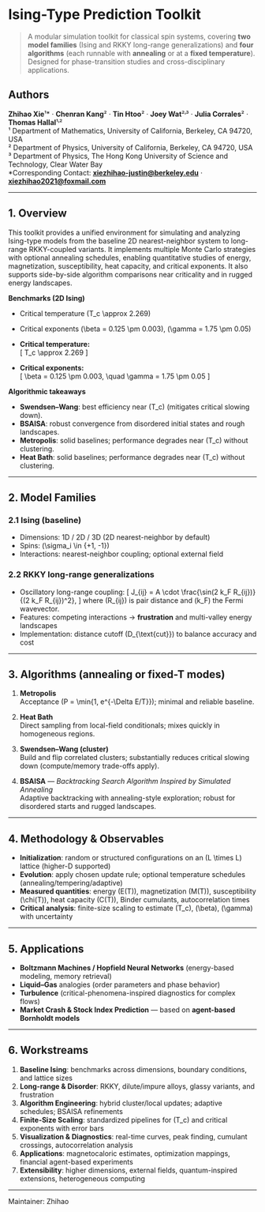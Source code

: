 # Ising-Type Prediction Toolkit

> A modular simulation toolkit for classical spin systems, covering **two model families** (Ising and RKKY long-range generalizations) and **four algorithms** (each runnable with **annealing** or at a **fixed temperature**). Designed for phase-transition studies and cross-disciplinary applications.

## Authors

**Zhihao Xie**¹\* · **Chenran Kang**² · **Tin Htoo**² · **Joey Wat**²˒³ · **Julia Corrales**² · **Thomas Hallal**¹˒²  
¹ Department of Mathematics, University of California, Berkeley, CA 94720, USA  
² Department of Physics, University of California, Berkeley, CA 94720, USA  
³ Department of Physics, The Hong Kong University of Science and Technology, Clear Water Bay  
\*Corresponding Contact: **xiezhihao-justin@berkeley.edu** · **xiezhihao2021@foxmail.com**

---

## 1. Overview

This toolkit provides a unified environment for simulating and analyzing Ising-type models from the baseline 2D nearest-neighbor system to long-range RKKY-coupled variants. It implements multiple Monte Carlo strategies with optional annealing schedules, enabling quantitative studies of energy, magnetization, susceptibility, heat capacity, and critical exponents. It also supports side-by-side algorithm comparisons near criticality and in rugged energy landscapes.

**Benchmarks (2D Ising)**  
- Critical temperature \(T_c \approx 2.269\)  
- Critical exponents \(\beta = 0.125 \pm 0.003\), \(\gamma = 1.75 \pm 0.05\)

- **Critical temperature:**  
  \[
  T_c \approx 2.269
  \]
- **Critical exponents:**  
  \[
  \beta = 0.125 \pm 0.003, \quad \gamma = 1.75 \pm 0.05
  \]


**Algorithmic takeaways**  
- **Swendsen–Wang**: best efficiency near \(T_c\) (mitigates critical slowing down).  
- **BSAISA**: robust convergence from disordered initial states and rough landscapes.  
- **Metropolis**: solid baselines; performance degrades near \(T_c\) without clustering.
- **Heat Bath**: solid baselines; performance degrades near \(T_c\) without clustering.

---

## 2. Model Families

### 2.1 Ising (baseline)
- Dimensions: 1D / 2D / 3D (2D nearest-neighbor by default)  
- Spins: \(\sigma_i \in \{+1, -1\}\)  
- Interactions: nearest-neighbor coupling; optional external field

### 2.2 RKKY long-range generalizations
- Oscillatory long-range coupling:
  \[
  J_{ij} = A \cdot \frac{\sin(2 k_F R_{ij})}{(2 k_F R_{ij})^2},
  \]
  where \(R_{ij}\) is pair distance and \(k_F\) the Fermi wavevector.  
- Features: competing interactions → **frustration** and multi-valley energy landscapes  
- Implementation: distance cutoff \(D_{\text{cut}}\) to balance accuracy and cost

---

## 3. Algorithms (annealing or fixed-T modes)

1. **Metropolis**  
   Acceptance \(P = \min\{1, e^{-\Delta E/T}\}\); minimal and reliable baseline.

2. **Heat Bath**  
   Direct sampling from local-field conditionals; mixes quickly in homogeneous regions.

3. **Swendsen–Wang (cluster)**  
   Build and flip correlated clusters; substantially reduces critical slowing down (compute/memory trade-offs apply).

4. **BSAISA** — *Backtracking Search Algorithm Inspired by Simulated Annealing*  
   Adaptive backtracking with annealing-style exploration; robust for disordered starts and rugged landscapes.

---

## 4. Methodology & Observables

- **Initialization**: random or structured configurations on an \(L \times L\) lattice (higher-D supported)  
- **Evolution**: apply chosen update rule; optional temperature schedules (annealing/tempering/adaptive)  
- **Measured quantities**: energy \(E(T)\), magnetization \(M(T)\), susceptibility \(\chi(T)\), heat capacity \(C(T)\), Binder cumulants, autocorrelation times  
- **Critical analysis**: finite-size scaling to estimate \(T_c\), \(\beta\), \(\gamma\) with uncertainty

---

## 5. Applications

- **Boltzmann Machines / Hopfield Neural Networks** (energy-based modeling, memory retrieval)  
- **Liquid–Gas** analogies (order parameters and phase behavior)  
- **Turbulence** (critical-phenomena-inspired diagnostics for complex flows)  
- **Market Crash & Stock Index Prediction** — based on **agent-based Bornholdt models**

---

## 6. Workstreams

1. **Baseline Ising**: benchmarks across dimensions, boundary conditions, and lattice sizes  
2. **Long-range & Disorder**: RKKY, dilute/impure alloys, glassy variants, and frustration  
3. **Algorithm Engineering**: hybrid cluster/local updates; adaptive schedules; BSAISA refinements  
4. **Finite-Size Scaling**: standardized pipelines for \(T_c\) and critical exponents with error bars  
5. **Visualization & Diagnostics**: real-time curves, peak finding, cumulant crossings, autocorrelation analysis  
6. **Applications**: magnetocaloric estimates, optimization mappings, financial agent-based experiments  
7. **Extensibility**: higher dimensions, external fields, quantum-inspired extensions, heterogeneous computing

---

Maintainer: Zhihao
